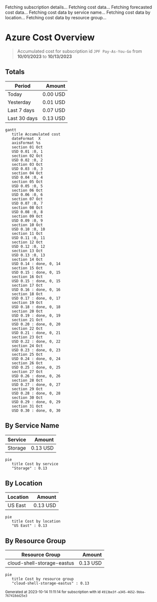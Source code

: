 Fetching subscription details...
Fetching cost data...
Fetching forecasted cost data...
Fetching cost data by service name...
Fetching cost data by location...
Fetching cost data by resource group...
# Azure Cost Overview

> Accumulated cost for subscription id `JPF Pay-As-You-Go` from **10/01/2023** to **10/13/2023**

## Totals

|Period|Amount|
|---|---:|
|Today|0.00 USD|
|Yesterday|0.01 USD|
|Last 7 days|0.07 USD|
|Last 30 days|0.13 USD|

```mermaid
gantt
   title Accumulated cost
   dateFormat  X
   axisFormat %s
   section 01 Oct
   USD 0.01 :0, 1
   section 02 Oct
   USD 0.02 :0, 2
   section 03 Oct
   USD 0.03 :0, 3
   section 04 Oct
   USD 0.04 :0, 4
   section 05 Oct
   USD 0.05 :0, 5
   section 06 Oct
   USD 0.06 :0, 6
   section 07 Oct
   USD 0.07 :0, 7
   section 08 Oct
   USD 0.08 :0, 8
   section 09 Oct
   USD 0.09 :0, 9
   section 10 Oct
   USD 0.10 :0, 10
   section 11 Oct
   USD 0.11 :0, 11
   section 12 Oct
   USD 0.12 :0, 12
   section 13 Oct
   USD 0.13 :0, 13
   section 14 Oct
   USD 0.14 : done, 0, 14
   section 15 Oct
   USD 0.15 : done, 0, 15
   section 16 Oct
   USD 0.15 : done, 0, 15
   section 17 Oct
   USD 0.16 : done, 0, 16
   section 18 Oct
   USD 0.17 : done, 0, 17
   section 19 Oct
   USD 0.18 : done, 0, 18
   section 20 Oct
   USD 0.19 : done, 0, 19
   section 21 Oct
   USD 0.20 : done, 0, 20
   section 22 Oct
   USD 0.21 : done, 0, 21
   section 23 Oct
   USD 0.22 : done, 0, 22
   section 24 Oct
   USD 0.23 : done, 0, 23
   section 25 Oct
   USD 0.24 : done, 0, 24
   section 26 Oct
   USD 0.25 : done, 0, 25
   section 27 Oct
   USD 0.26 : done, 0, 26
   section 28 Oct
   USD 0.27 : done, 0, 27
   section 29 Oct
   USD 0.28 : done, 0, 28
   section 30 Oct
   USD 0.29 : done, 0, 29
   section 31 Oct
   USD 0.30 : done, 0, 30
```

## By Service Name

|Service|Amount|
|---|---:|
|Storage|0.13 USD|

```mermaid
pie
   title Cost by service
   "Storage" : 0.13
```

## By Location

|Location|Amount|
|---|---:|
|US East|0.13 USD|

```mermaid
pie
   title Cost by location
   "US East" : 0.13
```

## By Resource Group

|Resource Group|Amount|
|---|---:|
|cloud-shell-storage-eastus|0.13 USD|

```mermaid
pie
   title Cost by resource group
   "cloud-shell-storage-eastus" : 0.13
```

<sup>Generated at 2023-10-14 11:11:14 for subscription with id `4913be3f-a345-4652-9bba-767418dd25e3`</sup>
